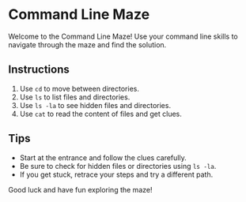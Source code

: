 # Command Line Maze


Welcome to the Command Line Maze! Use your command line skills to navigate through the maze and find the solution.

## Instructions
1. Use `cd` to move between directories.
2. Use `ls` to list files and directories.
3. Use `ls -la` to see hidden files and directories.
4. Use `cat` to read the content of files and get clues.

## Tips
- Start at the entrance and follow the clues carefully.
- Be sure to check for hidden files or directories using `ls -la`.
- If you get stuck, retrace your steps and try a different path.

Good luck and have fun exploring the maze!

